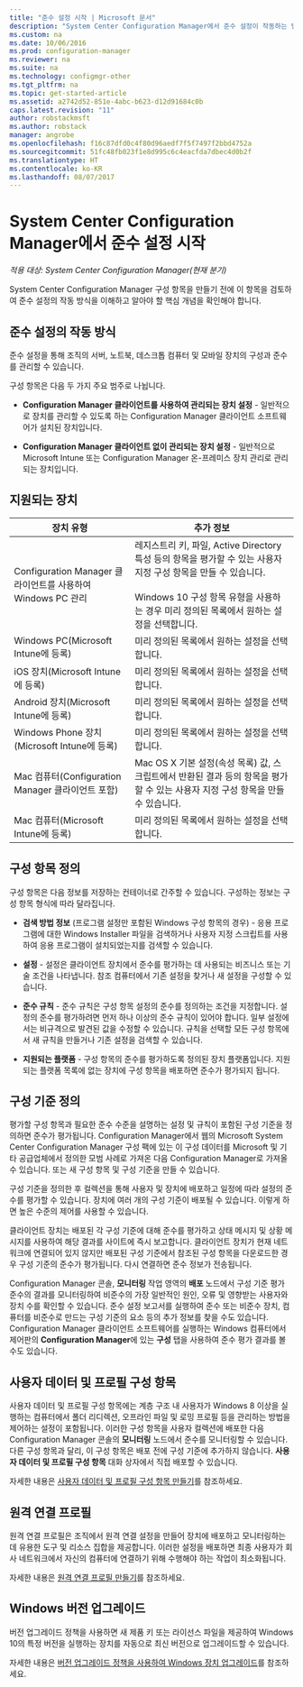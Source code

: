 ```yaml
---
title: "준수 설정 시작 | Microsoft 문서"
description: "System Center Configuration Manager에서 준수 설정이 작동하는 방법을 알아봅니다. 또한 알아야 할 핵심 개념에 알아봅니다."
ms.custom: na
ms.date: 10/06/2016
ms.prod: configuration-manager
ms.reviewer: na
ms.suite: na
ms.technology: configmgr-other
ms.tgt_pltfrm: na
ms.topic: get-started-article
ms.assetid: a2742d52-851e-4abc-b623-d12d91684c0b
caps.latest.revision: "11"
author: robstackmsft
ms.author: robstack
manager: angrobe
ms.openlocfilehash: f16c87dfd0c4f80d96aedf7f5f7497f2bbd4752a
ms.sourcegitcommit: 51fc48fb023f1e8d995c6c4eacfda7dbec4d0b2f
ms.translationtype: HT
ms.contentlocale: ko-KR
ms.lasthandoff: 08/07/2017
---
```

# <a name="get-started-with-compliance-settings-in-system-center-configuration-manager"></a>System Center Configuration Manager에서 준수 설정 시작

*적용 대상: System Center Configuration Manager(현재 분기)*

System Center Configuration Manager 구성 항목을 만들기 전에 이 항목을 검토하여 준수 설정의 작동 방식을 이해하고 알아야 할 핵심 개념을 확인해야 합니다.  

## <a name="how-compliance-settings-works"></a>준수 설정의 작동 방식  
 준수 설정을 통해 조직의 서버, 노트북, 데스크톱 컴퓨터 및 모바일 장치의 구성과 준수를 관리할 수 있습니다.  

 구성 항목은 다음 두 가지 주요 범주로 나뉩니다.  

-   **Configuration Manager 클라이언트를 사용하여 관리되는 장치 설정** - 일반적으로 장치를 관리할 수 있도록 하는 Configuration Manager 클라이언트 소프트웨어가 설치된 장치입니다.  

-   **Configuration Manager 클라이언트 없이 관리되는 장치 설정** - 일반적으로 Microsoft Intune 또는 Configuration Manager 온-프레미스 장치 관리로 관리되는 장치입니다.  

## <a name="what-devices-are-supported"></a>지원되는 장치  


|장치 유형|추가 정보|  
|------------|----------------------|  
|Configuration Manager 클라이언트를 사용하여 Windows PC 관리|레지스트리 키, 파일, Active Directory 특성 등의 항목을 평가할 수 있는 사용자 지정 구성 항목을 만들 수 있습니다.<br /><br /> Windows 10 구성 항목 유형을 사용하는 경우 미리 정의된 목록에서 원하는 설정을 선택합니다.|  
|Windows PC(Microsoft Intune에 등록)|미리 정의된 목록에서 원하는 설정을 선택합니다.|  
|iOS 장치(Microsoft Intune에 등록)|미리 정의된 목록에서 원하는 설정을 선택합니다.|  
|Android 장치(Microsoft Intune에 등록)|미리 정의된 목록에서 원하는 설정을 선택합니다.|  
|Windows Phone 장치(Microsoft Intune에 등록)|미리 정의된 목록에서 원하는 설정을 선택합니다.|  
|Mac 컴퓨터(Configuration Manager 클라이언트 포함)|Mac OS X 기본 설정(속성 목록) 값, 스크립트에서 반환된 결과 등의 항목을 평가할 수 있는 사용자 지정 구성 항목을 만들 수 있습니다.|  
|Mac 컴퓨터(Microsoft Intune에 등록)|미리 정의된 목록에서 원하는 설정을 선택합니다.|  

## <a name="what-is-a-configuration-item"></a>구성 항목 정의  
 구성 항목은 다음 정보를 저장하는 컨테이너로 간주할 수 있습니다. 구성하는 정보는 구성 항목 형식에 따라 달라집니다.  

-   **검색 방법 정보** (프로그램 설정만 포함된 Windows 구성 항목의 경우) - 응용 프로그램에 대한 Windows Installer 파일을 검색하거나 사용자 지정 스크립트를 사용하여 응용 프로그램이 설치되었는지를 검색할 수 있습니다.  

-   **설정** - 설정은 클라이언트 장치에서 준수를 평가하는 데 사용되는 비즈니스 또는 기술 조건을 나타냅니다. 참조 컴퓨터에서 기존 설정을 찾거나 새 설정을 구성할 수 있습니다.  

-   **준수 규칙** - 준수 규칙은 구성 항목 설정의 준수를 정의하는 조건을 지정합니다. 설정의 준수를 평가하려면 먼저 하나 이상의 준수 규칙이 있어야 합니다. 일부 설정에서는 비규격으로 발견된 값을 수정할 수 있습니다. 규칙을 선택할 모든 구성 항목에서 새 규칙을 만들거나 기존 설정을 검색할 수 있습니다.  

-   **지원되는 플랫폼** - 구성 항목의 준수를 평가하도록 정의된 장치 플랫폼입니다. 지원되는 플랫폼 목록에 없는 장치에 구성 항목을 배포하면 준수가 평가되지 됩니다.  

## <a name="what-is-a-configuration-baseline"></a>구성 기준 정의  
 평가할 구성 항목과 필요한 준수 수준을 설명하는 설정 및 규칙이 포함된 구성 기준을 정의하면 준수가 평가됩니다. Configuration Manager에서 웹의 Microsoft System Center Configuration Manager 구성 팩에 있는 이 구성 데이터를 Microsoft 및 기타 공급업체에서 정의한 모범 사례로 가져온 다음 Configuration Manager로 가져올 수 있습니다. 또는 새 구성 항목 및 구성 기준을 만들 수 있습니다.  

 구성 기준을 정의한 후 컬렉션을 통해 사용자 및 장치에 배포하고 일정에 따라 설정의 준수를 평가할 수 있습니다. 장치에 여러 개의 구성 기준이 배포될 수 있습니다. 이렇게 하면 높은 수준의 제어를 사용할 수 있습니다.  

 클라이언트 장치는 배포된 각 구성 기준에 대해 준수를 평가하고 상태 메시지 및 상황 메시지를 사용하여 해당 결과를 사이트에 즉시 보고합니다. 클라이언트 장치가 현재 네트워크에 연결되어 있지 않지만 배포된 구성 기준에서 참조된 구성 항목을 다운로드한 경우 구성 기준의 준수가 평가됩니다. 다시 연결하면 준수 정보가 전송됩니다.  

 Configuration Manager 콘솔, **모니터링** 작업 영역의 **배포** 노드에서 구성 기준 평가 준수의 결과를 모니터링하여 비준수의 가장 일반적인 원인, 오류 및 영향받는 사용자와 장치 수를 확인할 수 있습니다. 준수 설정 보고서를 실행하여 준수 또는 비준수 장치, 컴퓨터를 비준수로 만드는 구성 기준의 요소 등의 추가 정보를 찾을 수도 있습니다. Configuration Manager 클라이언트 소프트웨어를 실행하는 Windows 컴퓨터에서 제어판의 **Configuration Manager**에 있는 **구성** 탭을 사용하여 준수 평가 결과를 볼 수도 있습니다.  

## <a name="user-data-and-profiles-configuration-items"></a>사용자 데이터 및 프로필 구성 항목  
 사용자 데이터 및 프로필 구성 항목에는 계층 구조 내 사용자가 Windows 8 이상을 실행하는 컴퓨터에서 폴더 리디렉션, 오프라인 파일 및 로밍 프로필 등을 관리하는 방법을 제어하는 설정이 포함됩니다. 이러한 구성 항목을 사용자 컬렉션에 배포한 다음 Configuration Manager 콘솔의 **모니터링** 노드에서 준수를 모니터링할 수 있습니다. 다른 구성 항목과 달리, 이 구성 항목은 배포 전에 구성 기준에 추가하지 않습니다. **사용자 데이터 및 프로필 구성 항목** 대화 상자에서 직접 배포할 수 있습니다.  

 자세한 내용은 [사용자 데이터 및 프로필 구성 항목 만들기](/sccm/compliance/deploy-use/create-user-data-and-profiles-configuration-items)를 참조하세요.  

## <a name="remote-connection-profiles"></a>원격 연결 프로필  
 원격 연결 프로필은 조직에서 원격 연결 설정을 만들어 장치에 배포하고 모니터링하는 데 유용한 도구 및 리소스 집합을 제공합니다. 이러한 설정을 배포하면 최종 사용자가 회사 네트워크에서 자신의 컴퓨터에 연결하기 위해 수행해야 하는 작업이 최소화됩니다.  

자세한 내용은 [원격 연결 프로필 만들기](/sccm/compliance/deploy-use/create-remote-connection-profiles)를 참조하세요.  

## <a name="windows-edition-upgrade"></a>Windows 버전 업그레이드
버전 업그레이드 정책을 사용하면 새 제품 키 또는 라이선스 파일을 제공하여 Windows 10의 특정 버전을 실행하는 장치를 자동으로 최신 버전으로 업그레이드할 수 있습니다.

자세한 내용은 [버전 업그레이드 정책을 사용하여 Windows 장치 업그레이드](/sccm/compliance/deploy-use/upgrade-windows-version)를 참조하세요.
